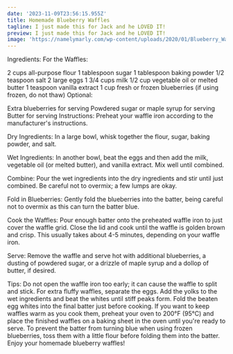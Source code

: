 ```yaml
---
date: '2023-11-09T23:56:15.955Z'
title: Homemade Blueberry Waffles
tagline: I just made this for Jack and he LOVED IT!
preview: I just made this for Jack and he LOVED IT!
image: 'https://namelymarly.com/wp-content/uploads/2020/01/Blueberry_Waffles_03-sq.jpg'
---
```

Ingredients:
For the Waffles:

2 cups all-purpose flour
1 tablespoon sugar
1 tablespoon baking powder
1/2 teaspoon salt
2 large eggs
1 3/4 cups milk
1/2 cup vegetable oil or melted butter
1 teaspoon vanilla extract
1 cup fresh or frozen blueberries (if using frozen, do not thaw)
Optional:

Extra blueberries for serving
Powdered sugar or maple syrup for serving
Butter for serving
Instructions:
Preheat your waffle iron according to the manufacturer's instructions.

Dry Ingredients: In a large bowl, whisk together the flour, sugar, baking powder, and salt.

Wet Ingredients: In another bowl, beat the eggs and then add the milk, vegetable oil (or melted butter), and vanilla extract. Mix well until combined.

Combine: Pour the wet ingredients into the dry ingredients and stir until just combined. Be careful not to overmix; a few lumps are okay.

Fold in Blueberries: Gently fold the blueberries into the batter, being careful not to overmix as this can turn the batter blue.

Cook the Waffles: Pour enough batter onto the preheated waffle iron to just cover the waffle grid. Close the lid and cook until the waffle is golden brown and crisp. This usually takes about 4-5 minutes, depending on your waffle iron.

Serve: Remove the waffle and serve hot with additional blueberries, a dusting of powdered sugar, or a drizzle of maple syrup and a dollop of butter, if desired.

Tips:
Do not open the waffle iron too early; it can cause the waffle to split and stick.
For extra fluffy waffles, separate the eggs. Add the yolks to the wet ingredients and beat the whites until stiff peaks form. Fold the beaten egg whites into the final batter just before cooking.
If you want to keep waffles warm as you cook them, preheat your oven to 200°F (95°C) and place the finished waffles on a baking sheet in the oven until you're ready to serve.
To prevent the batter from turning blue when using frozen blueberries, toss them with a little flour before folding them into the batter.
Enjoy your homemade blueberry waffles!
